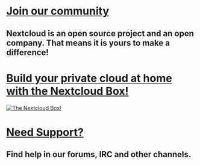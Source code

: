 # [Join our community](https://nextcloud.com/contribute/)

## Nextcloud is an open source project and an open company. That means it is yours to make a difference!

# [Build your private cloud at home with the Nextcloud Box!](https://nextcloud.com/box)

[![The Nextcloud Box!](https://nextcloud.com/wp-content/themes/next/assets/img/box/box-perspective.png)](https://nextcloud.com/box)

# [Need Support?](https://nextcloud.com/support/)

## Find help in our forums, IRC and other channels.